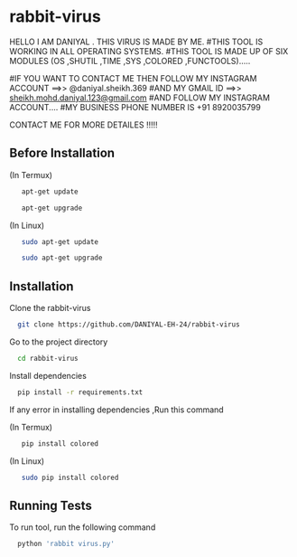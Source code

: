 # rabbit-virus
HELLO I AM DANIYAL .
THIS VIRUS  IS MADE  BY ME.
#THIS TOOL IS WORKING IN ALL  OPERATING SYSTEMS. 
#THIS TOOL IS MADE UP OF SIX MODULES (OS ,SHUTIL ,TIME ,SYS ,COLORED ,FUNCTOOLS)..... 

#IF YOU WANT TO CONTACT ME  THEN FOLLOW MY INSTAGRAM ACCOUNT ==>> @daniyal.sheikh.369
#AND MY GMAIL ID ==>> sheikh.mohd.daniyal.123@gmail.com
#AND FOLLOW MY INSTAGRAM ACCOUNT....
#MY BUSINESS PHONE NUMBER IS +91 8920035799

CONTACT ME FOR MORE DETAILES !!!!!



## Before Installation
(In Termux)

```bash
   apt-get update  
```
``` bash
   apt-get upgrade
```

(In Linux)

```bash
   sudo apt-get update
```
```bash
   sudo apt-get upgrade 
```

## Installation

Clone the rabbit-virus

```bash
  git clone https://github.com/DANIYAL-EH-24/rabbit-virus
```

Go to the project directory

```bash
  cd rabbit-virus
```

Install dependencies

```bash
  pip install -r requirements.txt
```
If any error in installing dependencies ,Run this command

(In Termux)
```bash
   pip install colored
```
(In Linux)
```bash
   sudo pip install colored
```


## Running Tests

To run tool, run the following command

```bash
  python 'rabbit virus.py'
```

